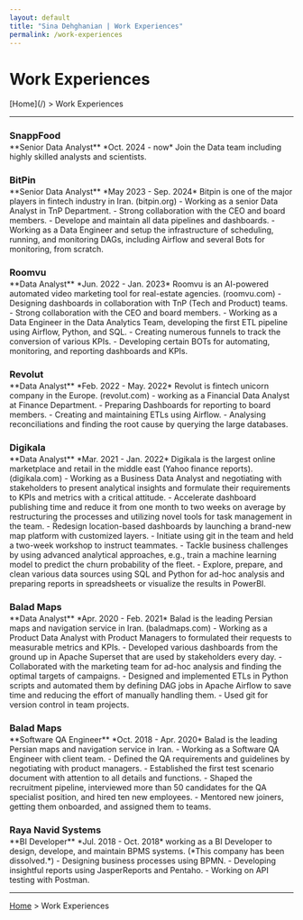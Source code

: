```yaml
---
layout: default
title: "Sina Dehghanian | Work Experiences"
permalink: /work-experiences
---
```

<h1>Work Experiences</h1>
[Home](/) > Work Experiences   

---   

<h3 id="snappfood" style="margin-bottom:2px;">SnappFood</h3>
**Senior Data Analyst**   
*Oct. 2024 - now*   
Join the Data team including highly skilled analysts and scientists.    

<h3 id="bitpin" style="margin-bottom:2px;">BitPin</h3>
**Senior Data Analyst**   
*May 2023 - Sep. 2024*   
Bitpin is one of the major players in fintech industry in Iran. (bitpin.org)
- Working as a senior Data Analyst in TnP Department.
- Strong collaboration with the CEO and board members.
- Develope and maintain all data pipelines and dashboards.
- Working as a Data Engineer and setup the infrastructure of scheduling, running, and monitoring DAGs, including Airflow and several Bots for monitoring, from scratch.


<h3 id="roomvu" style="margin-bottom:2px;">Roomvu</h3>
**Data Analyst**  
*Jun. 2022 - Jan. 2023*   
Roomvu is an AI-powered automated video marketing tool for real-estate agencies. (roomvu.com)
- Designing dashboards in collaboration with TnP (Tech and Product) teams.
- Strong collaboration with the CEO and board members.
- Working as a Data Engineer in the Data Analytics Team, developing the first ETL pipeline using Airflow, Python, and SQL.
- Creating numerous funnels to track the conversion of various KPIs.
- Developing certain BOTs for automating, monitoring, and reporting dashboards and KPIs.


<h3 id="revolut" style="margin-bottom:2px;">Revolut</h3>
**Data Analyst**   
*Feb. 2022 - May. 2022*   
Revolut is fintech unicorn company in the Europe. (revolut.com)
- working as a Financial Data Analyst at Finance Department.
- Preparing Dashboards for reporting to board members.
- Creating and maintaining ETLs using Airflow.
- Analysing reconciliations and finding the root cause by querying the large databases.


<h3 id="digikala" style="margin-bottom:2px;">Digikala</h3>
**Data Analyst**   
*Mar. 2021 - Jan. 2022*  
Digikala is the largest online marketplace and retail in the middle east (Yahoo finance reports). (digikala.com)
- Working as a Business Data Analyst and negotiating with stakeholders to present analytical insights and formulate their requirements to KPIs and metrics with a critical attitude.
- Accelerate dashboard publishing time and reduce it from one month to two weeks on average by restructuring the processes and utilizing novel tools for task management in the team.
- Redesign location-based dashboards by launching a brand-new map platform with customized layers.
- Initiate using git in the team and held a two-week workshop to instruct teammates.
- Tackle business challenges by using advanced analytical approaches, e.g., train a machine learning model to predict the churn probability of the fleet.
- Explore, prepare, and clean various data sources using SQL and Python for ad-hoc analysis and preparing reports in spreadsheets or visualize the results in PowerBI.


<h3 id="baladmaps" style="margin-bottom:2px;">Balad Maps</h3>
**Data Analyst**   
*Apr. 2020 - Feb. 2021*   
Balad is the leading Persian maps and navigation service in Iran. (baladmaps.com)
- Working as a Product Data Analyst with Product Managers to formulated their requests to measurable metrics and KPIs.
- Developed various dashboards from the ground up in Apache Superset that are used by stakeholders every day.
- Collaborated with the marketing team for ad-hoc analysis and finding the optimal targets of campaigns.
- Designed and implemented ETLs in Python scripts and automated them by defining DAG jobs in Apache Airflow to save time and reducing the effort of manually handling them.
- Used git for version control in team projects.


<h3 style="margin-bottom:2px;">Balad Maps</h3>
**Software QA Engineer**   
*Oct. 2018 - Apr. 2020*    
Balad is the leading Persian maps and navigation service in Iran.
- Working as a Software QA Engineer with client team.
- Defined the QA requirements and guidelines by negotiating with product managers.
- Established the first test scenario document with attention to all details and functions.
- Shaped the recruitment pipeline, interviewed more than 50 candidates for the QA specialist position, and hired ten new employees.
- Mentored new joiners, getting them onboarded, and assigned them to teams.


<h3 id="rns" style="margin-bottom:2px;">Raya Navid Systems</h3>
**BI Developer**   
*Jul. 2018 - Oct. 2018*   
working as a BI Developer to design, develope, and maintain BPMS systems. (*This company has been dissolved.*)
- Designing business processes using BPMN.
- Developing insightful reports using JasperReports and Pentaho.
- Working on API testing with Postman.   

---   
[Home](/) > Work Experiences